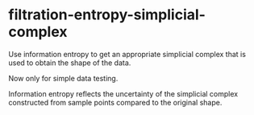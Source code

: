 # filtration-entropy-simplicial-complex
Use information entropy to get an appropriate simplicial complex that is used to obtain the shape of the data.

Now only for simple data testing.

Information entropy reflects the uncertainty of the simplicial complex constructed from sample points compared to the original shape.

